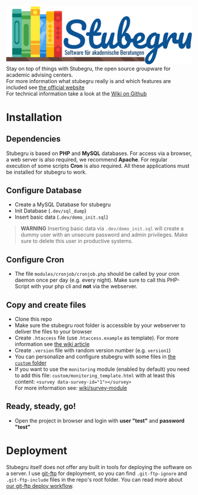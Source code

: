 ![Stubegru Logo](assets/images/logo.svg)
Stay on top of things with Stubegru, the open source groupware for academic advising centers.   
For more information what stubegru really is and which features are included see [the official website](https://stubegru.org)   
For technical information take a look at the [Wiki on Github](https://github.com/stubegru/stubegru/wiki)

# Installation

## Dependencies

Stubegru is based on **PHP** and **MySQL** databases. For access via a browser, a web server is also required, we recommend **Apache**. For regular execution of some scripts **Cron** is also required. All these applications must be installed for stubegru to work.

## Configure Database

- Create a MySQL Database for stubegru
- Init Database (`.dev/sql_dump`)
- Insert basic data (`.dev/demo_init.sql`)
> **WARNING** Inserting basic data via `.dev/demo_init.sql` will create a dummy user with an unsecure password and admin privileges. Make sure to delete this user in productive systems.

## Configure Cron

- The file `modules/cronjob/cronjob.php` should be called by your cron daemon once per day (e.g. every night). Make sure to call this PHP-Script with your php cli and **not** via the webserver.

## Copy and create files

- Clone this repo
- Make sure the stubegru root folder is accessible by your webserver to deliver the files to your browser
- Create `.htaccess` file (use .`htaccess.example` as template). For more information see [the wiki article](https://github.com/stubegru/stubegru/wiki/htaccess)
- Create `.version` file with random version number (e.g. `version1`)
- You can personalize and configure stubegru with some files in [the `custom` folder](https://github.com/stubegru/stubegru/wiki/The-%22custom%22-folder)
- If you want to use the `monitoring` module (enabled by default) you need to add this file: `custom/monitoring_template.html` with at least this content: `<survey data-survey-id="1"></survey>`    
For more information see: [wiki/survey-module](https://github.com/stubegru/stubegru/wiki/Survey-Module)

## Ready, steady, go!
- Open the project in browser and login with **user "test"** and **password "test"**

# Deployment

Stubegru itself does not offer any built in tools for deploying the software on a server. I use [git-ftp](https://git-ftp.github.io/) for deployment, so you can find `.git-ftp-ignore` and `.git-ftp-include` files in the repo's root folder. You can read more about [our git-ftp deploy workflow](https://gist.github.com/superjojo140/97d06c4c46f8d50f251a83cc2397b68c).

